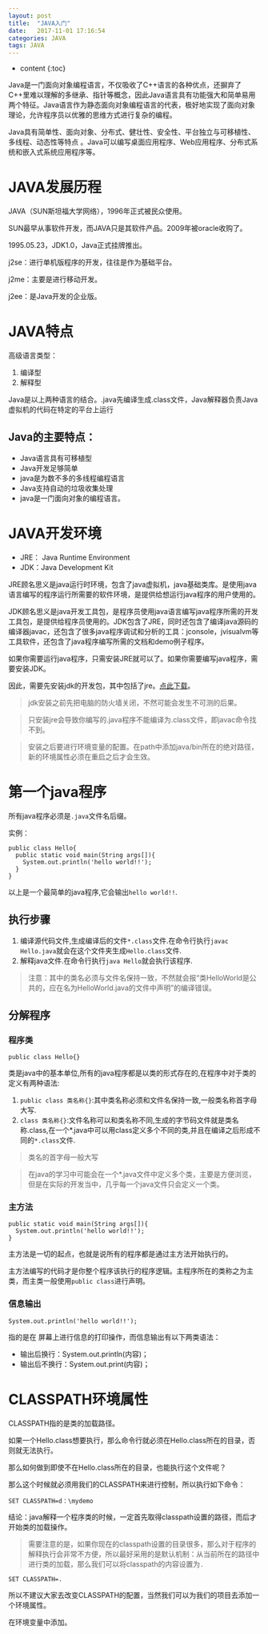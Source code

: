 ```yaml
---
layout: post
title:  "JAVA入门"
date:   2017-11-01 17:16:54
categories: JAVA
tags: JAVA
---
```


* content
{:toc}


Java是一门面向对象编程语言，不仅吸收了C++语言的各种优点，还摒弃了C++里难以理解的多继承、指针等概念，因此Java语言具有功能强大和简单易用两个特征。Java语言作为静态面向对象编程语言的代表，极好地实现了面向对象理论，允许程序员以优雅的思维方式进行复杂的编程。

Java具有简单性、面向对象、分布式、健壮性、安全性、平台独立与可移植性、多线程、动态性等特点 。Java可以编写桌面应用程序、Web应用程序、分布式系统和嵌入式系统应用程序等。





# JAVA发展历程
JAVA（SUN斯坦福大学网络），1996年正式被民众使用。

SUN最早从事软件开发，而JAVA只是其软件产品。2009年被oracle收购了。

1995.05.23，JDK1.0，Java正式挂牌推出。

j2se：进行单机版程序的开发，往往是作为基础平台。

j2me：主要是进行移动开发。

j2ee：是Java开发的企业版。

# JAVA特点

高级语言类型：
1. 编译型
2. 解释型

Java是以上两种语言的结合。.java先编译生成.class文件，Java解释器负责Java虚拟机的代码在特定的平台上运行

## Java的主要特点：

- Java语言具有可移植型
- Java开发足够简单
- java是为数不多的多线程编程语言
- Java支持自动的垃圾收集处理
- java是一门面向对象的编程语言。

# JAVA开发环境

- JRE： Java Runtime Environment
- JDK：Java Development Kit

JRE顾名思义是java运行时环境，包含了java虚拟机，java基础类库。是使用java语言编写的程序运行所需要的软件环境，是提供给想运行java程序的用户使用的。

JDK顾名思义是java开发工具包，是程序员使用java语言编写java程序所需的开发工具包，是提供给程序员使用的。JDK包含了JRE，同时还包含了编译java源码的编译器javac，还包含了很多java程序调试和分析的工具：jconsole，jvisualvm等工具软件，还包含了java程序编写所需的文档和demo例子程序。

如果你需要运行java程序，只需安装JRE就可以了。如果你需要编写java程序，需要安装JDK。

因此，需要先安装jdk的开发包，其中包括了jre。[点此下载](https://www.java.com/zh_CN/download)。

> jdk安装之前先把电脑的防火墙关闭，不然可能会发生不可测的后果。

> 只安装jre会导致你编写的.java程序不能编译为.class文件，即javac命令找不到。

> 安装之后要进行环境变量的配置。在path中添加java/bin所在的绝对路径，新的环境属性必须在重启之后才会生效。

# 第一个java程序

所有java程序必须是`.java`文件名后缀。

实例：

```
public class Hello{
  public static void main(String args[]){
    System.out.println('hello world!!');
  }
}
```

以上是一个最简单的java程序,它会输出`hello world!!`.

## 执行步骤

1. 编译源代码文件,生成编译后的文件`*.class`文件.在命令行执行`javac Hello.java`就会在这个文件夹生成`Hello.class`文件.
2. 解释java文件.在命令行执行`java Hello`就会执行该程序.

> 注意：其中的类名必须与文件名保持一致，不然就会报“类HelloWorld是公共的，应在名为HelloWorld.java的文件中声明”的编译错误。

## 分解程序

### 程序类

```
public class Hello{}
```

类是java中的基本单位,所有的java程序都是以类的形式存在的,在程序中对于类的定义有两种语法:

1. `public class 类名称{}`:其中类名称必须和文件名保持一致,一般类名称首字母大写.
2. `class 类名称{}`:文件名称可以和类名称不同,生成的字节码文件就是类名称.class,在一个*.java中可以用class定义多个不同的类,并且在编译之后形成不同的`*.class`文件.

> 类名的首字母一般大写

> 在java的学习中可能会在一个*.java文件中定义多个类，主要是方便浏览，但是在实际的开发当中，几乎每一个java文件只会定义一个类。

### 主方法

```
public static void main(String args[]){
  System.out.println('hello world!!');
}
```

主方法是一切的起点，也就是说所有的程序都是通过主方法开始执行的。

主方法编写的代码才是你整个程序该执行的程序逻辑。主程序所在的类称之为主类，而主类一般使用`public class`进行声明。

### 信息输出

```
System.out.println('hello world!!');
```

指的是在 屏幕上进行信息的打印操作，而信息输出有以下两类语法：

- 输出后换行：System.out.println(内容)；
- 输出后不换行：System.out.print(内容)；

# CLASSPATH环境属性

CLASSPATH指的是类的加载路径。

如果一个Hello.class想要执行，那么命令行就必须在Hello.class所在的目录，否则就无法执行。

那么如何做到即使不在Hello.class所在的目录，也能执行这个文件呢？

那么这个时候就必须用我们的CLASSPATH来进行控制，所以执行如下命令：

```
SET CLASSPATH=d：\mydemo
```

结论：java解释一个程序类的时候，一定首先取得classpath设置的路径，而后才开始类的加载操作。

> 需要注意的是，如果你现在的classpath设置的目录很多，那么对于程序的解释执行会非常不方便，所以最好采用的是默认机制：从当前所在的路径中进行类的加载，那么我们可以将classpath的内容设置为`.`

```
SET CLASSPATH=.
```

所以不建议大家去改变CLASSPATH的配置，当然我们可以为我们的项目去添加一个环境属性。

在环境变量中添加。
